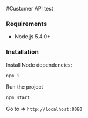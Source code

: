 #Customer API test

### Requirements

* Node.js 5.4.0+

### Installation

Install Node dependencies:
```bash
npm i
```

Run the project
```bash
npm start
```

Go to => `http://localhost:8080`

